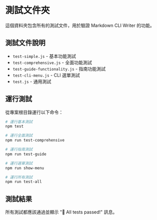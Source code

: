 # 測試文件夾

這個資料夾包含所有的測試文件，用於驗證 Markdown CLI Writer 的功能。

## 測試文件說明

- `test-simple.js` - 基本功能測試
- `test-comprehensive.js` - 全面功能測試
- `test-guide-functionality.js` - 指南功能測試
- `test-cli-menu.js` - CLI 選單測試
- `test.js` - 通用測試

## 運行測試

從專案根目錄運行以下命令：

```bash
# 運行基本測試
npm test

# 運行全面測試
npm run test-comprehensive

# 運行指南測試
npm run test-guide

# 運行選單測試
npm run show-menu

# 運行所有測試
npm run test-all
```

## 測試結果

所有測試都應該通過並顯示 "🎉 All tests passed!" 訊息。
